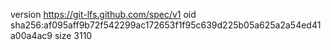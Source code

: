 version https://git-lfs.github.com/spec/v1
oid sha256:af095aff9b72f542299ac172653f1f95c639d225b05a625a2a54ed41a00a4ac9
size 3110
